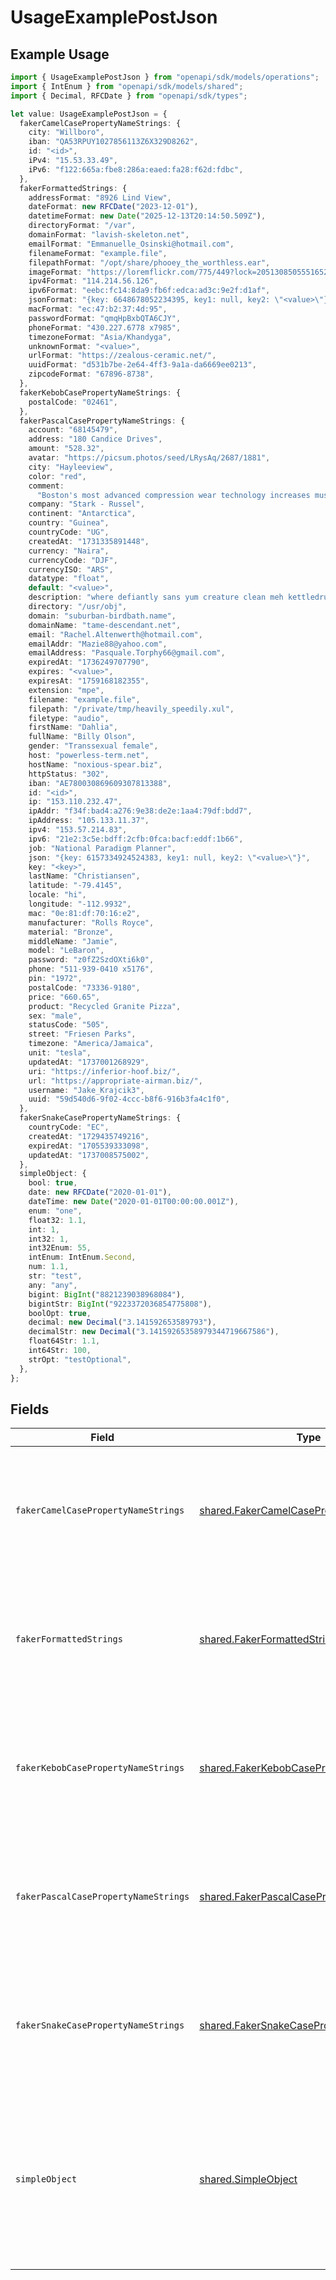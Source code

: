 # UsageExamplePostJson

## Example Usage

```typescript
import { UsageExamplePostJson } from "openapi/sdk/models/operations";
import { IntEnum } from "openapi/sdk/models/shared";
import { Decimal, RFCDate } from "openapi/sdk/types";

let value: UsageExamplePostJson = {
  fakerCamelCasePropertyNameStrings: {
    city: "Willboro",
    iban: "QA53RPUY1027856113Z6X329D8262",
    id: "<id>",
    iPv4: "15.53.33.49",
    iPv6: "f122:665a:fbe8:286a:eaed:fa28:f62d:fdbc",
  },
  fakerFormattedStrings: {
    addressFormat: "8926 Lind View",
    dateFormat: new RFCDate("2023-12-01"),
    datetimeFormat: new Date("2025-12-13T20:14:50.509Z"),
    directoryFormat: "/var",
    domainFormat: "lavish-skeleton.net",
    emailFormat: "Emmanuelle_Osinski@hotmail.com",
    filenameFormat: "example.file",
    filepathFormat: "/opt/share/phooey_the_worthless.ear",
    imageFormat: "https://loremflickr.com/775/449?lock=2051308505551652",
    ipv4Format: "114.214.56.126",
    ipv6Format: "eebc:fc14:8da9:fb6f:edca:ad3c:9e2f:d1af",
    jsonFormat: "{key: 6648678052234395, key1: null, key2: \"<value>\"}",
    macFormat: "ec:47:b2:37:4d:95",
    passwordFormat: "qmqHpBxbQTA6CJY",
    phoneFormat: "430.227.6778 x7985",
    timezoneFormat: "Asia/Khandyga",
    unknownFormat: "<value>",
    urlFormat: "https://zealous-ceramic.net/",
    uuidFormat: "d531b7be-2e64-4ff3-9a1a-da6669ee0213",
    zipcodeFormat: "67896-8738",
  },
  fakerKebobCasePropertyNameStrings: {
    postalCode: "02461",
  },
  fakerPascalCasePropertyNameStrings: {
    account: "68145479",
    address: "180 Candice Drives",
    amount: "528.32",
    avatar: "https://picsum.photos/seed/LRysAq/2687/1881",
    city: "Hayleeview",
    color: "red",
    comment:
      "Boston's most advanced compression wear technology increases muscle oxygenation, stabilizes active muscles",
    company: "Stark - Russel",
    continent: "Antarctica",
    country: "Guinea",
    countryCode: "UG",
    createdAt: "1731335891448",
    currency: "Naira",
    currencyCode: "DJF",
    currencyISO: "ARS",
    datatype: "float",
    default: "<value>",
    description: "where defiantly sans yum creature clean meh kettledrum",
    directory: "/usr/obj",
    domain: "suburban-birdbath.name",
    domainName: "tame-descendant.net",
    email: "Rachel.Altenwerth@hotmail.com",
    emailAddr: "Mazie88@yahoo.com",
    emailAddress: "Pasquale.Torphy66@gmail.com",
    expiredAt: "1736249707790",
    expires: "<value>",
    expiresAt: "1759168182355",
    extension: "mpe",
    filename: "example.file",
    filepath: "/private/tmp/heavily_speedily.xul",
    filetype: "audio",
    firstName: "Dahlia",
    fullName: "Billy Olson",
    gender: "Transsexual female",
    host: "powerless-term.net",
    hostName: "noxious-spear.biz",
    httpStatus: "302",
    iban: "AE780030869609307813388",
    id: "<id>",
    ip: "153.110.232.47",
    ipAddr: "f34f:bad4:a276:9e38:de2e:1aa4:79df:bdd7",
    ipAddress: "105.133.11.37",
    ipv4: "153.57.214.83",
    ipv6: "21e2:3c5e:bdff:2cfb:0fca:bacf:eddf:1b66",
    job: "National Paradigm Planner",
    json: "{key: 6157334924524383, key1: null, key2: \"<value>\"}",
    key: "<key>",
    lastName: "Christiansen",
    latitude: "-79.4145",
    locale: "hi",
    longitude: "-112.9932",
    mac: "0e:81:df:70:16:e2",
    manufacturer: "Rolls Royce",
    material: "Bronze",
    middleName: "Jamie",
    model: "LeBaron",
    password: "z0fZ2SzdOXti6k0",
    phone: "511-939-0410 x5176",
    pin: "1972",
    postalCode: "73336-9180",
    price: "660.65",
    product: "Recycled Granite Pizza",
    sex: "male",
    statusCode: "505",
    street: "Friesen Parks",
    timezone: "America/Jamaica",
    unit: "tesla",
    updatedAt: "1737001268929",
    uri: "https://inferior-hoof.biz/",
    url: "https://appropriate-airman.biz/",
    username: "Jake_Krajcik3",
    uuid: "59d540d6-9f02-4ccc-b8f6-916b3fa4c1f0",
  },
  fakerSnakeCasePropertyNameStrings: {
    countryCode: "EC",
    createdAt: "1729435749216",
    expiredAt: "1705539333098",
    updatedAt: "1737008575002",
  },
  simpleObject: {
    bool: true,
    date: new RFCDate("2020-01-01"),
    dateTime: new Date("2020-01-01T00:00:00.001Z"),
    enum: "one",
    float32: 1.1,
    int: 1,
    int32: 1,
    int32Enum: 55,
    intEnum: IntEnum.Second,
    num: 1.1,
    str: "test",
    any: "any",
    bigint: BigInt("8821239038968084"),
    bigintStr: BigInt("9223372036854775808"),
    boolOpt: true,
    decimal: new Decimal("3.141592653589793"),
    decimalStr: new Decimal("3.14159265358979344719667586"),
    float64Str: 1.1,
    int64Str: 100,
    strOpt: "testOptional",
  },
};
```

## Fields

| Field                                                                                                                                                          | Type                                                                                                                                                           | Required                                                                                                                                                       | Description                                                                                                                                                    |
| -------------------------------------------------------------------------------------------------------------------------------------------------------------- | -------------------------------------------------------------------------------------------------------------------------------------------------------------- | -------------------------------------------------------------------------------------------------------------------------------------------------------------- | -------------------------------------------------------------------------------------------------------------------------------------------------------------- |
| `fakerCamelCasePropertyNameStrings`                                                                                                                            | [shared.FakerCamelCasePropertyNameStrings](../../../sdk/models/shared/fakercamelcasepropertynamestrings.md)                                                    | :heavy_check_mark:                                                                                                                                             | A set of strings with camel case fieldnames that lead to relevant examples being generated for them                                                            |
| `fakerFormattedStrings`                                                                                                                                        | [shared.FakerFormattedStrings](../../../sdk/models/shared/fakerformattedstrings.md)                                                                            | :heavy_check_mark:                                                                                                                                             | A set of strings with format values that lead to relevant examples being generated for them                                                                    |
| `fakerKebobCasePropertyNameStrings`                                                                                                                            | [shared.FakerKebobCasePropertyNameStrings](../../../sdk/models/shared/fakerkebobcasepropertynamestrings.md)                                                    | :heavy_check_mark:                                                                                                                                             | A set of strings with kebob case fieldnames that lead to relevant examples being generated for them                                                            |
| `fakerPascalCasePropertyNameStrings`                                                                                                                           | [shared.FakerPascalCasePropertyNameStrings](../../../sdk/models/shared/fakerpascalcasepropertynamestrings.md)                                                  | :heavy_check_mark:                                                                                                                                             | A set of strings with pascal case fieldnames that lead to relevant examples being generated for them                                                           |
| `fakerSnakeCasePropertyNameStrings`                                                                                                                            | [shared.FakerSnakeCasePropertyNameStrings](../../../sdk/models/shared/fakersnakecasepropertynamestrings.md)                                                    | :heavy_check_mark:                                                                                                                                             | A set of strings with snake case fieldnames that lead to relevant examples being generated for them                                                            |
| `simpleObject`                                                                                                                                                 | [shared.SimpleObject](../../../sdk/models/shared/simpleobject.md)                                                                                              | :heavy_check_mark:                                                                                                                                             | A simple object that uses all our supported primitive types and enums and has optional properties.<br/><br/>[A link to the external docs.](https://speakeasy.com/docs) |